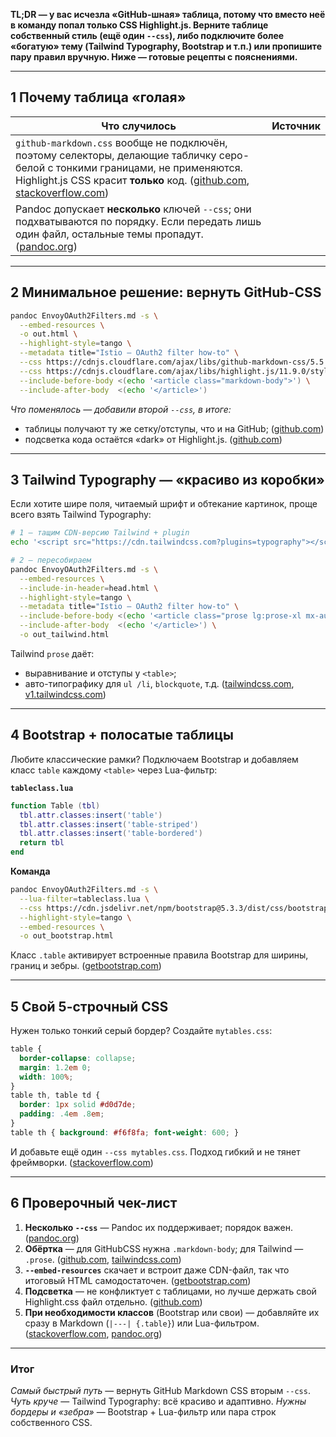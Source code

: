 **TL;DR — у вас исчезла «GitHub-шная» таблица, потому что вместо неё в команду попал только CSS Highlight.js.
Верните таблице собственный стиль (ещё один `--css`), либо подключите более «богатую» тему (Tailwind Typography, Bootstrap и т.п.) или пропишите пару правил вручную. Ниже — готовые рецепты с пояснениями.**

---

## 1  Почему таблица «голая»

| Что случилось                                                                                                                                                                                                     | Источник |
| ----------------------------------------------------------------------------------------------------------------------------------------------------------------------------------------------------------------- | -------- |
| `github-markdown.css` вообще не подключён, поэтому селекторы, делающие табличку серо-белой с тонкими границами, не применяются. Highlight.js CSS красит **только** код. ([github.com][1], [stackoverflow.com][2]) |          |
| Pandoc допускает **несколько** ключей `--css`; они подхватываются по порядку. Если передать лишь один файл, остальные темы пропадут. ([pandoc.org][3])                                                            |          |

---

## 2  Минимальное решение: вернуть GitHub-CSS

```bash
pandoc EnvoyOAuth2Filters.md -s \
  --embed-resources \
  -o out.html \
  --highlight-style=tango \
  --metadata title="Istio – OAuth2 filter how-to" \
  --css https://cdnjs.cloudflare.com/ajax/libs/github-markdown-css/5.5.0/github-markdown-light.min.css \
  --css https://cdnjs.cloudflare.com/ajax/libs/highlight.js/11.9.0/styles/github-dark.min.css \
  --include-before-body <(echo '<article class="markdown-body">') \
  --include-after-body  <(echo '</article>')
```

*Что поменялось — добавили второй `--css`, в итоге:*

* таблицы получают ту же сетку/отступы, что и на GitHub; ([github.com][1])
* подсветка кода остаётся «dark» от Highlight.js. ([github.com][4])

---

## 3  Tailwind Typography — «красиво из коробки»

Если хотите шире поля, читаемый шрифт и обтекание картинок, проще всего взять Tailwind Typography:

```bash
# 1 — тащим CDN-версию Tailwind + plugin
echo '<script src="https://cdn.tailwindcss.com?plugins=typography"></script>' > head.html

# 2 — пересобираем
pandoc EnvoyOAuth2Filters.md -s \
  --embed-resources \
  --include-in-header=head.html \
  --highlight-style=tango \
  --metadata title="Istio – OAuth2 filter how-to" \
  --include-before-body <(echo '<article class="prose lg:prose-xl mx-auto">') \
  --include-after-body  <(echo '</article>') \
  -o out_tailwind.html
```

Tailwind `prose` даёт:

* выравнивание и отступы у `<table>`;
* авто-типографику для `ul /li`, `blockquote`, т.д. ([tailwindcss.com][5], [v1.tailwindcss.com][6])

---

## 4  Bootstrap + полосатые таблицы

Любите классические рамки? Подключаем Bootstrap и добавляем класс `table` каждому `<table>` через Lua-фильтр:

**`tableclass.lua`**

```lua
function Table (tbl)
  tbl.attr.classes:insert('table')
  tbl.attr.classes:insert('table-striped')
  tbl.attr.classes:insert('table-bordered')
  return tbl
end
```

**Команда**

```bash
pandoc EnvoyOAuth2Filters.md -s \
  --lua-filter=tableclass.lua \
  --css https://cdn.jsdelivr.net/npm/bootstrap@5.3.3/dist/css/bootstrap.min.css \
  --highlight-style=tango \
  --embed-resources \
  -o out_bootstrap.html
```

Класс `.table` активирует встроенные правила Bootstrap для ширины, границ и зебры. ([getbootstrap.com][7])

---

## 5  Свой 5-строчный CSS

Нужен только тонкий серый бордер? Создайте `mytables.css`:

```css
table {
  border-collapse: collapse;
  margin: 1.2em 0;
  width: 100%;
}
table th, table td {
  border: 1px solid #d0d7de;
  padding: .4em .8em;
}
table th { background: #f6f8fa; font-weight: 600; }
```

И добавьте ещё один `--css mytables.css`.
Подход гибкий и не тянет фреймворки. ([stackoverflow.com][8])

---

## 6  Проверочный чек-лист

1. **Несколько `--css`** — Pandoc их поддерживает; порядок важен. ([pandoc.org][3])
2. **Обёртка** — для GitHubCSS нужна `.markdown-body`; для Tailwind — `.prose`. ([github.com][1], [tailwindcss.com][5])
3. **`--embed-resources`** скачает и встроит даже CDN-файл, так что итоговый HTML самодостаточен. ([getbootstrap.com][9])
4. **Подсветка** — не конфликтует с таблицами, но лучше держать свой Highlight.css файл отдельно. ([github.com][4])
5. **При необходимости классов** (Bootstrap или свои) — добавляйте их сразу в Markdown (`|---| {.table}`) или Lua-фильтром. ([stackoverflow.com][10], [pandoc.org][11])

---

### Итог

*Самый быстрый путь* — вернуть GitHub Markdown CSS вторым `--css`.
*Чуть круче* — Tailwind Typography: всё красиво и адаптивно.
*Нужны бордеры и «зебра»* — Bootstrap + Lua-фильтр или пара строк собственного CSS.

[1]: https://github.com/sindresorhus/github-markdown-css?utm_source=chatgpt.com "The minimal amount of CSS to replicate the GitHub Markdown style"
[2]: https://stackoverflow.com/questions/42664314/make-master-table-of-contents-covering-several-separate-input-files-using-pandoc?utm_source=chatgpt.com "Make master table of contents covering several separate input files ..."
[3]: https://pandoc.org/demo/example33/3.4-options-affecting-specific-writers.html?utm_source=chatgpt.com "3.4 Options affecting specific writers - Pandoc"
[4]: https://github.com/jgm/pandoc/issues/6496?utm_source=chatgpt.com "How to set a custom-style for a table? #6496 - jgm/pandoc - GitHub"
[5]: https://tailwindcss.com/docs/typography-plugin?utm_source=chatgpt.com "tailwindlabs/tailwindcss-typography: Beautiful typographic defaults ..."
[6]: https://v1.tailwindcss.com/docs/typography-plugin?utm_source=chatgpt.com "@tailwindcss/typography - Tailwind CSS"
[7]: https://getbootstrap.com/docs/4.1/content/tables/?utm_source=chatgpt.com "Tables - Bootstrap"
[8]: https://stackoverflow.com/questions/27300329/table-with-borders-in-html-and-latex-output-from-markdown-source-with-pandoc?utm_source=chatgpt.com "Table with borders in HTML and LaTeX output from Markdown ..."
[9]: https://getbootstrap.com/docs/4.1/layout/grid/?utm_source=chatgpt.com "Grid system - Bootstrap"
[10]: https://stackoverflow.com/questions/41877612/pandoc-add-class-to-table-in-markdown?utm_source=chatgpt.com "pandoc add class to table in markdown - Stack Overflow"
[11]: https://pandoc.org/lua-filters.html?utm_source=chatgpt.com "Pandoc Lua Filters"
